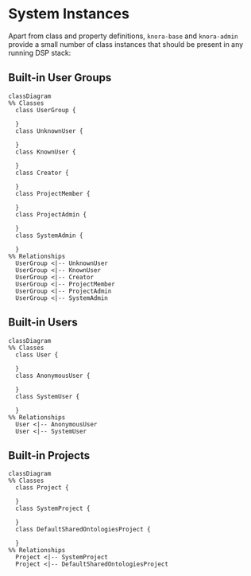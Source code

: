# System Instances

Apart from class and property definitions, 
`knora-base` and `knora-admin` provide a small number of class instances 
that should be present in any running DSP stack:

## Built-in User Groups
```mermaid
classDiagram
%% Classes
  class UserGroup {

  }
  class UnknownUser {

  }
  class KnownUser {

  }
  class Creator {

  }
  class ProjectMember {

  }
  class ProjectAdmin {

  }
  class SystemAdmin {

  }
%% Relationships
  UserGroup <|-- UnknownUser
  UserGroup <|-- KnownUser
  UserGroup <|-- Creator
  UserGroup <|-- ProjectMember
  UserGroup <|-- ProjectAdmin
  UserGroup <|-- SystemAdmin

```

## Built-in Users
```mermaid
classDiagram
%% Classes
  class User {

  }
  class AnonymousUser {

  }
  class SystemUser {

  }
%% Relationships
  User <|-- AnonymousUser
  User <|-- SystemUser

```

## Built-in Projects
```mermaid
classDiagram
%% Classes
  class Project {

  }
  class SystemProject {

  }
  class DefaultSharedOntologiesProject {

  }
%% Relationships
  Project <|-- SystemProject
  Project <|-- DefaultSharedOntologiesProject

```

